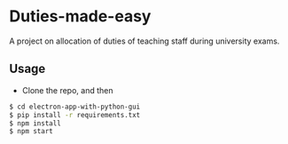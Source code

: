 # Duties-made-easy
A project on allocation of duties of teaching staff during university exams.

## Usage
* Clone the repo, and then
```sh
$ cd electron-app-with-python-gui
$ pip install -r requirements.txt
$ npm install
$ npm start
```
